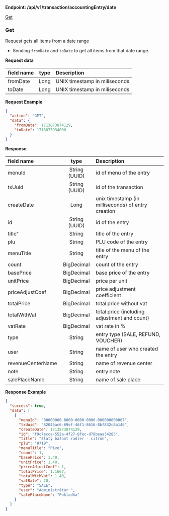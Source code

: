 **Endpoint: /api/v1/transaction/accountingEntry/date**

[Get](#GET)

### Get

Request gets all items from a date range

* Sending `fromDate` and `toDate` to get all items from that date range.

**Request data**

| field name              |     type      | Description                         |
| :---------------------- | :-----------: | :---------------------------------- |
| fromDate | Long | UNIX timestamp in miliseconds |
| toDate | Long | UNIX timestamp in miliseconds |

**Request Example**

```json
{
  "action": "GET",
  "data": {
    "fromDate": 1713873874129,
    "toDate": 1713873934000
  }
}
```



**Response**

| field name              |     type      | Description                                                  |
| :---------------------- | :-----------: | :----------------------------------------------------------- |
| menuId | String (UUID) | id of menu of the entry |
| txUuid | String (UUID) | id of the transaction |
| createDate | Long | unix timestamp (in milliseconds) of entry creation |
| id | String (UUID) | id of the entry |
| title" | String | title of the entry |
| plu | String | PLU code of the entry |
| menuTitle | String | title of the menu of the entry |
| count | BigDecimal | count of the entry |
| basePrice | BigDecimal | base price of the entry|
| unitPrice | BigDecimal | price per unit |
| priceAdjustCoef | BigDecimal | price adjustment coefficient |
| totalPrice | BigDecimal | total price without vat |
| totalWithVat | BigDecimal | total price (including adjustment and count) |
| vatRate | BigDecimal | vat rate in % |
| type | String | entry type (SALE, REFUND, VOUCHER) |
| user | String | name of user who created the entry |
| revenueCenterName | String | name of revenue center |
| note | String | entry note |
| salePlaceName | String | name of sale place |






**Response Example**

```json
{
  "success": true,
  "data": [
    {
      "menuId": "00000000-0000-0000-0000-000000000007",
      "txUuid": "82046ac6-69ef-46f1-8616-8bf832c8a146",
      "createDate": 1713873874129,
      "id": "f9c7ecca-552a-4f27-8fec-d78beaa34285",
      "title": "Zlatý bažant radler - citrón",
      "plu": "0719",
      "menuTitle": "Pivo",
      "count": 1,
      "basePrice": 1.40,
      "unitPrice": 1.40,
      "priceAdjustCoef": 1,
      "totalPrice": 1.1667,
      "totalWithVat": 1.40,
      "vatRate": 20,
      "type": "SALE",
      "user": "Administrátor ",
      "salePlaceName": "Pokladňa"
    }
  ]
}
```

